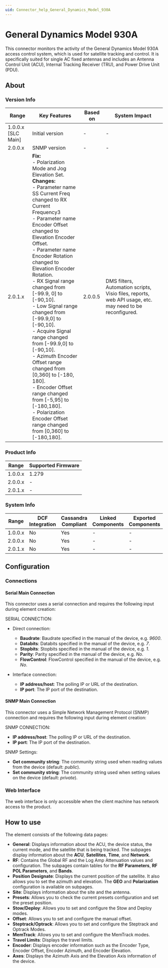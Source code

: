 ```yaml
---
uid: Connector_help_General_Dynamics_Model_930A
---
```


# General Dynamics Model 930A

This connector monitors the activity of the General Dynamics Model 930A access control system, which is used for satellite tracking and control. It is specifically suited for single AC fixed antennas and includes an Antenna Control Unit (ACU), Internal Tracking Receiver (TRU), and Power Drive Unit (PDU).

## About

### Version Info

| Range | Key Features | Based on | System Impact |
|--|--|--|--|
| 1.0.0.x [SLC Main] | Initial version | - | - |
| 2.0.0.x | SNMP version | - | - |
| 2.0.1.x | **Fix:** <br>- Polarization Mode and Jog Elevation Set. <br>**Changes:** <br>- Parameter name SS Current Freq changed to RX Current Frequency3 <br>- Parameter name Encoder Offset changed to Elevation Encoder Offset. <br>- Parameter name Encoder Rotation changed to Elevation Encoder Rotation. <br>- RX Signal range changed from [-99.9, 0] to [-90,10]. <br>- Low Signal range changed from [-99.9,0] to [-90,10]. <br>- Acquire Signal range changed from [-99.9,0] to [-90,10]. <br>- Azimuth Encoder Offset range changed from [0,360] to [-180, 180]. <br>- Encoder Offset range changed from [-5,95] to [-180,180]. <br>- Polarization Encoder Offset range changed from [0,360] to [-180,180]. | 2.0.0.5 | DMS filters, Automation scripts, Visio files, reports, web API usage, etc. may need to be reconfigured. |

### Product Info

| Range     | Supported Firmware     |
|-----------|------------------------|
| 1.0.0.x   | 1.279                  |
| 2.0.0.x   | -                      |
| 2.0.1.x   | -                      |

### System Info

| Range     | DCF Integration     | Cassandra Compliant     | Linked Components     | Exported Components     |
|-----------|---------------------|-------------------------|-----------------------|-------------------------|
| 1.0.0.x   | No                  | Yes                     | -                     | -                       |
| 2.0.0.x   | No                  | Yes                     | -                     | -                       |
| 2.0.1.x   | No                  | Yes                     | -                     | -                       |

## Configuration

### Connections

#### Serial Main Connection

This connector uses a serial connection and requires the following input during element creation:

SERIAL CONNECTION:

- Direct connection:

  - **Baudrate**: Baudrate specified in the manual of the device, e.g. *9600*.
  - **Databits**: Databits specified in the manual of the device, e.g. *7*.
  - **Stopbits**: Stopbits specified in the manual of the device, e.g. *1*.
  - **Parity**: Parity specified in the manual of the device, e.g. *No*.
  - **FlowControl**: FlowControl specified in the manual of the device, e.g. *No*.

- Interface connection:

  - **IP address/host**: The polling IP or URL of the destination.
  - **IP port**: The IP port of the destination.

#### SNMP Main Connection

This connector uses a Simple Network Management Protocol (SNMP) connection and requires the following input during element creation:

SNMP CONNECTION:

- **IP address/host**: The polling IP or URL of the destination.
- **IP port**: The IP port of the destination.

SNMP Settings:

- **Get community string**: The community string used when reading values from the device (default: *public*).
- **Set community string**: The community string used when setting values on the device (default: *private*).

### Web Interface

The web interface is only accessible when the client machine has network access to the product.

## How to use

The element consists of the following data pages:

- **General**: Displays information about the ACU, the device status, the current mode, and the satellite that is being tracked. The subpages display information about the **ACU**, **Satellites**, **Time**, and **Network**.
- **RF**: Contains the Global RF and the Log Amp Attenuation values and configuration. The subpages contain tables for the **RF Parameters**, **RF POL Parameters**, and **Bands**.
- **Position** **Designate**: Displays the current position of the satellite. It also allows you to set the azimuth and elevation. The **GEO** and **Polarization** configuration is available on subpages.
- **Site**: Displays information about the site and the antenna.
- **Presets**: Allows you to check the current presets configuration and set the preset position.
- **Stow/Deploy**: Allows you to set and configure the Stow and Deploy modes.
- **Offset**: Allows you to set and configure the manual offset.
- **Steptrack/Optrack**: Allows you to set and configure the Steptrack and Optrack Modes.
- **MemTrack**: Allows you to set and configure the MemTrack modes.
- **Travel Limits**: Displays the travel limits.
- **Encoder**: Displays encoder information such as the Encoder Type, Encoder Offset, Encoder Azimuth, and Encoder Elevation.
- **Axes**: Displays the Azimuth Axis and the Elevation Axis information of the device.
